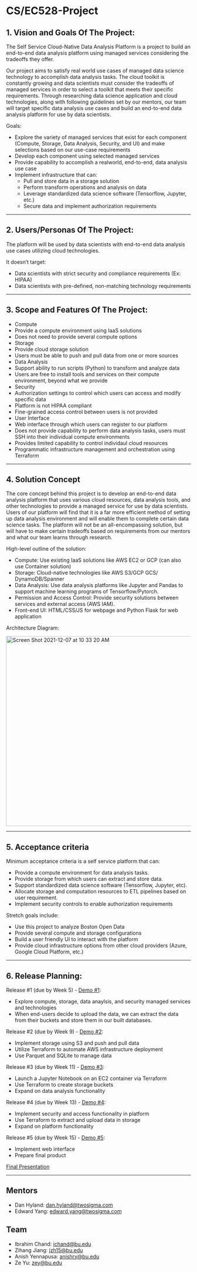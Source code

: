 # CS/EC528-Project

## 1. Vision and Goals Of The Project:
The Self Service Cloud-Native Data Analysis Platform is a project to build an end-to-end data analysis platform using managed services considering the tradeoffs they offer.

Our project aims to satisfy real world use cases of managed data science technology to accomplish data analysis tasks. The cloud toolkit is constantly growing and data scientists must consider the tradeoffs of managed services in order to select a toolkit that meets their specific requirements. Through researching data science application and cloud technologies, along with following guidelines set by our mentors, our team will target specific data analysis use cases and build an end-to-end data analysis platform for use by data scientists.

Goals:
- Explore the variety of managed services that exist for each component (Compute, Storage, Data Analysis, Security, and UI) and make selections based on our use-case requirements
- Develop each component using selected managed services
- Provide capability to accomplish a realworld, end-to-end, data analysis use case
- Implement infrastructure that can:
  - Pull and store data in a storage solution
  - Perform transform operations and analysis on data
  - Leverage standardized data science software (Tensorflow, Jupyter, etc.)
  - Secure data and implement authorization requirements

** **

## 2. Users/Personas Of The Project:
The platform will be used by data scientists with end-to-end data analysis use cases utilizing cloud technologies.

It doesn’t target:
- Data scientists with strict security and compliance requirements (Ex: HIPAA)
- Data scientists with pre-defined, non-matching technology requirements

** **

## 3.   Scope and Features Of The Project:
- Compute
 - Provide a compute environment using IaaS solutions
 - Does not need to provide several compute options
- Storage
 - Provide cloud storage solution
 - Users must be able to push and pull data from one or more sources
- Data Analysis
 - Support ability to run scripts (Python) to transform and analyze data
 - Users are free to install tools and services on their compute environment, beyond what we provide
- Security
 - Authorization settings to control which users can access and modify specific data
 - Platform is not HIPAA compliant
 - Fine-grained access control between users is not provided 
- User Interface
 - Web interface through which users can register to our platform
 - Does not provide capability to perform data analysis tasks, users must SSH into their individual compute environments
 - Provides limited capability to control individaul cloud resources
- Programmatic infrastructure management and orchestration using Terraform

** **

## 4. Solution Concept
The core concept behind this project is to develop an end-to-end data analysis platform that uses various cloud resources, data analysis tools, and other technologies to provide a managed service for use by data scientists. Users of our platform will find that it is a far more efficient method of setting up data analysis environment and will enable them to complete certain data science tasks. The platform will not be an all-encompassing solution, but will have to make certain tradeoffs based on requirements from our mentors and what our team learns through research. 

High-level outline of the solution:
- Compute: Use existing IaaS solutions like AWS EC2 or GCP (can also use Container solution) 
- Storage: Cloud-native technologies like AWS S3/GCP GCS/ DynamoDB/Spanner
- Data Analysis: Use data analysis platforms like Jupyter and Pandas to support machine learning programs of Tensorflow/Pytorch.
- Permission and Access Control: Provide security solutions between services and external access (AWS IAM).  
- Front-end UI: HTML/CSS/JS for webpage and  Python Flask for web application

Architecture Diagram:

<img width="516" alt="Screen Shot 2021-12-07 at 10 33 20 AM" src="https://user-images.githubusercontent.com/31962750/145058794-52f6be16-4347-4e7e-91e2-2b8fd941ad66.png">

** **

## 5. Acceptance criteria
Minimum acceptance criteria is a self service platform that can:  
- Provide a compute environment for data analysis tasks.
- Provide storage from which users can extract and store data.
- Support standardized data science software (Tensorflow, Jupyter, etc).
- Allocate storage and computation resources to ETL pipelines based on user requirement.
- Implement security controls to enable authorization requirements 

Stretch goals include:
- Use this project to analyze Boston Open Data
- Provide several compute and storage configurations
- Build a user friendly UI to interact with the platform
- Provide cloud infrastructure options from other cloud providers (Azure, Google Cloud Platform, etc.)

** **

## 6.  Release Planning:
Release #1 (due by Week 5) - [Demo #1](https://drive.google.com/file/d/1oXEU7WKBcbGg8-MOb6BIO_EFvi4C5_9g/view?usp=sharing):
- Explore compute, storage, data anaylsis, and security managed services and technologies
- When end-users decide to upload the data, we can extract the data from their buckets and store them in our built databases.

Release #2 (due by Week 9) - [Demo #2](https://drive.google.com/file/d/1xs2OyQpqQeajm7Ldirc7uzXbDh8Poh07/view?usp=sharing):
- Implement storage using S3 and push and pull data
- Utilize Terraform to automate AWS infrastructure deployment
- Use Parquet and SQLite to manage data

Release #3 (due by Week 11) - [Demo #3](https://drive.google.com/file/d/1hF1LRp55zbktaoLSnjxkeOUE3OAvDfsb/view?usp=sharing):
- Launch a Jupyter Notebook on an EC2 container via Terraform
- Use Terraform to create storage buckets
- Expand on data analysis functionality

Release #4 (due by Week 13) - [Demo #4](https://drive.google.com/file/d/1tiLg_HV-MpDBvXvfWm1Wq53fKqQ_VGcF/view?usp=sharing):
- Implement security and access functionality in platform
- Use Terraform to extract and upload data in storage
- Expand on platform functionality

Release #5 (due by Week 15) - [Demo #5](https://drive.google.com/file/d/1DxxGCVDlaMd5ekCfQa83RFkedqxjimLA/view?usp=sharing):
- Implement web interface
- Prepare final product 

[Final Presentation](https://drive.google.com/file/d/1vmF2zCBQljw7ob3cfSC4_X1Tvx2MI8ES/view?usp=sharing)

** **

## Mentors
- Dan Hyland: dan.hyland@twosigma.com
- Edward Yang: edward.yang@twosigma.com

## Team
- Ibrahim Chand: ichand@bu.edu
- Zihang Jiang: jzh15@bu.edu
- Anish Yennapusa: anishry@bu.edu
- Ze Yu: zey@bu.edu
